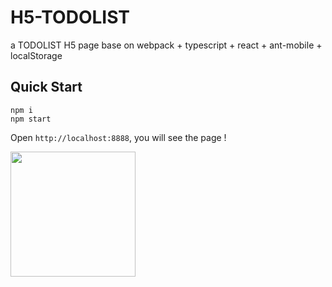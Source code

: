 # H5-TODOLIST
a TODOLIST H5 page base on webpack + typescript + react + ant-mobile + localStorage

## Quick Start

```
npm i
npm start
```
Open `http://localhost:8888`, you will see the page !

<img src="https://marpts.github.io/H5-TODOLIST/src/static/demo.png" width="200">
